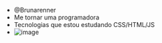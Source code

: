 - @Brunarenner
- Me tornar uma programadora
- Tecnologias que estou estudando CSS/HTML/JS
- ![image](https://github.com/user-attachments/assets/eba56043-0e60-44c0-9d7d-7c6e7135d74f)




